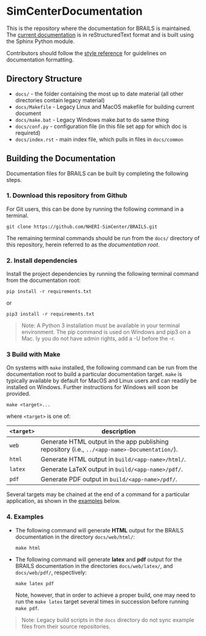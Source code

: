 # SimCenterDocumentation

This is the repository where the documentation for BRAILS is maintained. The [current documentation](https://nheri-simcenter.github.io/BRAILS-Documentation/index.html) is in reStructuredText format and is built using the Sphinx Python module.

Contributors should follow the [style reference](Help/docstyle.md) for guidelines on documentation formatting.

## Directory Structure

+ `docs/`   - the folder containing the most up to date material (all other directories contain legacy material)
+ `docs/Makefile` - Legacy Linux and MacOS makefile for building current document
+ `docs/make.bat`   - Legacy Windows make.bat to do same thing
+ `docs/conf.py` - configuration file (in this file set app for which doc is requiretd)
+ `docs/index.rst` - main index file, which pulls in files in `docs/common`

## Building the Documentation

Documentation files for BRAILS can be built by completing the following steps.

### 1. Download this repository from Github

For Git users, this can be done by running the following command in a terminal.

```shell
git clone https://github.com/NHERI-SimCenter/BRAILS.git
```

The remaining terminal commands should be run from the `docs/` directory of this repository, herein referred to as the *documentation root*.

### 2. Install dependencies

Install the project dependencies by running the following terminal command from the documentation root:

```shell
pip install -r requirements.txt
```

or

```shell
pip3 install -r requirements.txt
```

> Note: A Python 3 installation must be available in your terminal environment. The pip command is used on Windows and pip3 on a Mac. Iy you do not have admin rights, add a -U before the -r.

### 3 Build with Make

On systems with `make` installed, the following command can be run from the documentation root to build a particular documentation target. `make` is typically available by default for MacOS and Linux users and can readily be installed on Windows. Further instructions for Windows will soon be provided.

```shell
make <target>...
```

where `<target>` is one of:

| `<target>` | description |
|------------|-------------|
|  `web`    | Generate HTML output in the app publishing repository (i.e., `../<app-name>-Documentation/`).
|  `html`   | Generate HTML output in `build/<app-name>/html/`.
|  `latex`  | Generate LaTeX output in `build/<app-name>/pdf/`.
|  `pdf`    | Generate PDF output in `build/<app-name>/pdf/`.


Several targets may be chained at the end of a command for a particular application, as shown in the [examples](#examples) below.

### 4. Examples

- The following command will generate **HTML** output for the BRAILS documentation in the directory `docs/web/html/`:

    ```shell
    make html
    ```

- The following command will generate **latex** and **pdf** output for the BRAILS documentation in the directories `docs/web/latex/`, and `docs/web/pdf/`, respectively:

    ```shell
    make latex pdf
    ```
    Note, however, that in order to achieve a proper build, one may need to run the `make latex` target several times in succession before running `make pdf`.

> Note: Legacy build scripts in the `docs` directory do not sync example files from their source repositories.

<!--
If pdf can not be built, try this in the latex file:
```
\usepackage[backend=biber]{biblatex}
```
-->

